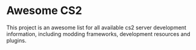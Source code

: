 <h1>Awesome CS2</h1>
This project is an awesome list for all available cs2 server development information, including modding frameworks, development resources and plugins.